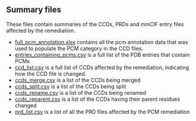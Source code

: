 ## Summary files

These files contain summaries of the CCDs, PRDs and mmCIF entry files affected by the remediation. 

- [full_pcm_annotation.xlsx](full_pcm_annotation.xlsx) contains all the 
pcm annotation data that was used to populate the PCM category in the CCD files. 
- [entries_containing_pcms.csv](entries_containing_pcms.csv) is a full list of the PDB entries that contain PCMs 
- [ccd_list.csv](ccd_list.csv) is a full list of CCDs affected by the 
remediation, indicating how the CCD file is changed.
- [ccds_merge.csv](ccds_merge.csv) is a list of the CCDs being merged
- [ccds_split.csv](ccds_split.csv) is a list of the CCDs being split 
- [ccds_rename.csv](ccds_split.csv) is a list of the CCDs being renamed
- [ccds_reparent.csv](ccds_split.csv) is a list of the CCDs having their parent residues changed
- [prd_list.csv](prd_list.csv) is a list of all the PRD files affected by the PCM remediation